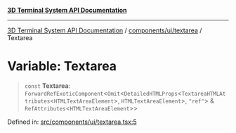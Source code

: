 [**3D Terminal System API Documentation**](../../../../README.md)

***

[3D Terminal System API Documentation](../../../../README.md) / [components/ui/textarea](../README.md) / Textarea

# Variable: Textarea

> `const` **Textarea**: `ForwardRefExoticComponent`\<`Omit`\<`DetailedHTMLProps`\<`TextareaHTMLAttributes`\<`HTMLTextAreaElement`\>, `HTMLTextAreaElement`\>, `"ref"`\> & `RefAttributes`\<`HTMLTextAreaElement`\>\>

Defined in: [src/components/ui/textarea.tsx:5](https://github.com/Dicommunitas/ThreeJS_Terminal_3D/blob/7e8c963a689af2f4b56042f0dd4bd67cbf96b13b/src/components/ui/textarea.tsx#L5)
